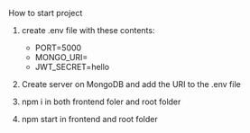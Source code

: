 How to start project

1. create .env file with these contents:
    - PORT=5000
    - MONGO_URI=
    - JWT_SECRET=hello

2. Create server on MongoDB and add the URI to the .env file

3. npm i in both frontend foler and root folder

4. npm start in frontend and root folder

